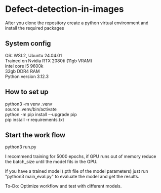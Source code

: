 # Defect-detection-in-images

After you clone the repository create a python virtual environment and install the required packages

## System config

OS: WSL2, Ubuntu 24.04.01\
Trained on Nvidia RTX 2080ti (11gb VRAM)\
intel core i5 9600k\
32gb DDR4 RAM\
Python version 3.12.3

## How to set up
python3 -m venv .venv\
source .venv/bin/activate\
python -m pip install --upgrade pip\
pip install -r requirements.txt

## Start the work flow
python3 run.py

I recommend training for 5000 epochs, if GPU runs out of memory reduce the batch_size until the model fits in the GPU. 

If you have a trained model (.pth file of the model parameters) just run "python3 main_eval.py" to evaluate the model and get the results.


To-Do: Optimize workflow and test with different models.
